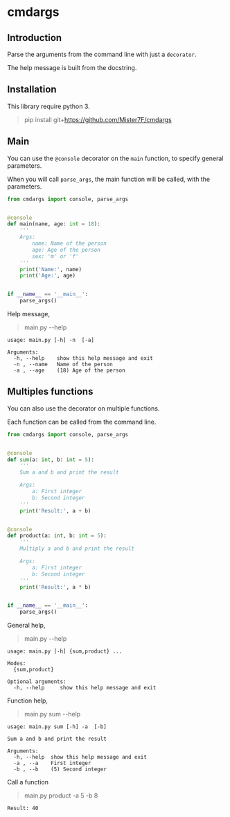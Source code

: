 # cmdargs
## Introduction
Parse the arguments from the command line with just a `decorator`.

The help message is built from the docstring.

## Installation
This library require python 3.
> pip install git+https://github.com/Mister7F/cmdargs

## Main
You can use the `@console` decorator on the `main` function, to specify general parameters.

When you will call `parse_args`, the main function will be called, with the parameters.

```python
from cmdargs import console, parse_args


@console
def main(name, age: int = 18):
    '''
    Args:
        name: Name of the person
        age: Age of the person
        sex: 'm' or 'f'
    '''
    print('Name:', name)
    print('Age:', age)


if __name__ == '__main__':
    parse_args()
```

Help message,
> main.py --help

```
usage: main.py [-h] -n  [-a]

Arguments:
  -h, --help    show this help message and exit
  -n , --name   Name of the person
  -a , --age    (18) Age of the person
```

## Multiples functions
You can also use the decorator on multiple functions.

Each function can be called from the command line.
```python
from cmdargs import console, parse_args


@console
def sum(a: int, b: int = 5):
    '''
    Sum a and b and print the result

    Args:
        a: First integer
        b: Second integer
    '''
    print('Result:', a + b)


@console
def product(a: int, b: int = 5):
    '''
    Multiply a and b and print the result

    Args:
        a: First integer
        b: Second integer
    '''
    print('Result:', a * b)


if __name__ == '__main__':
    parse_args()
```

General help,
> main.py --help

```
usage: main.py [-h] {sum,product} ...

Modes:
  {sum,product}

Optional arguments:
  -h, --help     show this help message and exit
```

Function help,
> main.py sum --help

```
usage: main.py sum [-h] -a  [-b]

Sum a and b and print the result

Arguments:
  -h, --help  show this help message and exit
  -a , --a    First integer
  -b , --b    (5) Second integer
```

Call a function
> main.py product -a 5 -b 8

```
Result: 40
```
